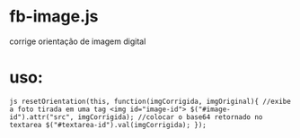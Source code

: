 # fb-image.js
corrige orientação de imagem digital

# uso:

`js
resetOrientation(this, function(imgCorrigida, imgOriginal){
  //exibe a foto tirada em uma tag <img id="image-id">
  $("#image-id").attr("src", imgCorrigida);
  //colocar o base64 retornado no textarea
	$("#textarea-id").val(imgCorrigida);
  });	
`
